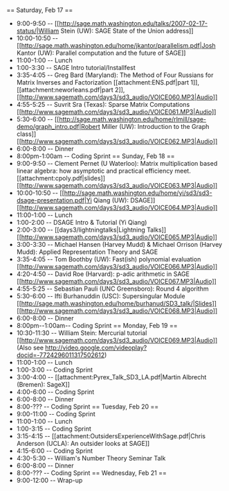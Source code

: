 == Saturday, Feb 17 ==
 * 9:00-9:50 -- [[http://sage.math.washington.edu/talks/2007-02-17-status/|William Stein (UW): SAGE State of the Union address]]
 * 10:00-10:50 -- [[http://sage.math.washington.edu/home/jkantor/parallelism.pdf|Josh Kantor (UW): Parallel computation and the future of SAGE]]
 * 11:00-1:00 -- Lunch
 * 1:00-3:30 -- SAGE Intro tutorial/Installfest
 * 3:35-4:05 -- Greg Bard (Maryland): The Method of Four Russians for Matrix Inverses and Factorization [[attachment:ENS.pdf|part 1]], [[attachment:neworleans.pdf|part 2]], [[http://www.sagemath.com/days3/sd3_audio/VOICE060.MP3|Audio]]
 * 4:55-5:25 -- Suvrit Sra (Texas): Sparse Matrix Computations [[http://www.sagemath.com/days3/sd3_audio/VOICE061.MP3|Audio]]
 * 5:30-6:00 -- [[http://sage.math.washington.edu/home/rlmill/sage-demo/graph_intro.pdf|Robert Miller (UW): Introduction to the Graph class]] [[http://www.sagemath.com/days3/sd3_audio/VOICE062.MP3|Audio]]
 * 6:00-8:00 -- Dinner
 * 8:00pm-1:00am -- Coding Sprint
== Sunday, Feb 18 ==
 * 9:00-9:50 -- Clement Pernet (U Waterloo): Matrix multiplication based linear algebra: how asymptotic and practical efficiency meet. [[attachment:cpoly.pdf|slides]] [[http://www.sagemath.com/days3/sd3_audio/VOICE063.MP3|Audio]]
 * 10:00-10:50 -- [[http://sage.math.washington.edu/home/yi/sd3/sd3-dsage-presentation.pdf|Yi Qiang (UW): DSAGE]] [[http://www.sagemath.com/days3/sd3_audio/VOICE064.MP3|Audio]]
 * 11:00-1:00 -- Lunch
 * 1:00-2:00 -- DSAGE Intro & Tutorial (Yi Qiang)
 * 2:00-3:00 -- [[days3/lightningtalks|Lightning Talks]] [[http://www.sagemath.com/days3/sd3_audio/VOICE065.MP3|Audio]]
 * 3:00-3:30 -- Michael Hansen (Harvey Mudd) & Michael Orrison (Harvey Mudd):  Applied Representation Theory and SAGE
 * 3:35-4:05 -- Tom Boothby (UW): Fast(ish) polynomial evaluation [[http://www.sagemath.com/days3/sd3_audio/VOICE066.MP3|Audio]]
 * 4:20-4:50 -- David Roe (Harvard): p-adic arithmetic in SAGE [[http://www.sagemath.com/days3/sd3_audio/VOICE067.MP3|Audio]]
 * 4:55-5:25 -- Sebastian Pauli (UNC Greensboro): Round 4 algorithm
 * 5:30-6:00 -- Ifti Burhanuddin (USC): Supersingular Module [[http://sage.math.washington.edu/home/burhanud/SD3_talk/|Slides]] [[http://www.sagemath.com/days3/sd3_audio/VOICE068.MP3|Audio]]
 * 6:00-8:00 -- Dinner
 * 8:00pm--1:00am-- Coding Sprint
== Monday, Feb 19 ==
 * 10:30-11:30 -- William Stein: Mercurial tutorial [[http://www.sagemath.com/days3/sd3_audio/VOICE069.MP3|Audio]] (Also see http://video.google.com/videoplay?docid=-7724296011317502612)
 * 11:00-1:00 -- Lunch
 * 1:00-3:00 -- Coding Sprint
 * 3:00-4:00 -- [[attachment:Pyrex_Talk_SD3_LA.pdf|Martin Albrecht (Bremen): SageX]]
 * 4:00-6:00 -- Coding Sprint
 * 6:00-8:00 -- Dinner
 * 8:00-??? -- Coding Sprint
== Tuesday, Feb 20 ==
 * 9:00-11:00 -- Coding Sprint
 * 11:00-1:00 -- Lunch
 * 1:00-3:15 -- Coding Sprint
 * 3:15-4:15 -- [[attachment:OutsidersExperienceWithSage.pdf|Chris Anderson (UCLA): An outsider looks at SAGE]]
 * 4:15-6:00 -- Coding Sprint
 * 4:30-5:30 -- William's Number Theory Seminar Talk
 * 6:00-8:00 -- Dinner
 * 8:00-??? -- Coding Sprint
== Wednesday, Feb 21 ==
 * 9:00-12:00 -- Wrap-up

